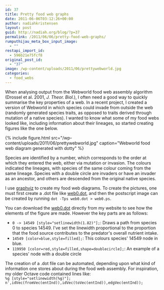 ```yaml
---
id: 37
title: Pretty food web graphs
date: 2011-06-06T03:12:26+00:00
author: nadiahkristensen
layout: post
guid: http://nadiah.org/blog/?p=37
permalink: /2011/06/06/pretty-food-web-graphs/
rumputhijau_meta_box_input_image:
  - ""
restapi_import_id:
  - 596b21e75fcf8
original_post_id:
  - "37"
image: /wp-content/uploads/2011/06/prettywebworld.jpg
categories:
  - food_webs
---
```

When analysing output from the Webworld food web assembly algorithm (Drossel et al. 2001, _J. Theor. Biol._), I often need a good way to quickly summarise the key properties of a web. In a recent project, I created a version of Webworld in which species could invade from outside the web (randomly generated species traits, as opposed to traits derived through mutation of a native species). I wanted to know what some of my food webs looked like, including information about their lineages, so started creating figures like the one below.

{%
    include figure.html
    src="/wp-content/uploads/2011/06/prettywebworld.jpg"
    caption="Webworld food web diagram generated with dotty"
%}

Species are identified by a number, which corresponds to the order at which they entered the web, either via mutation or invasion. The colours indicated the lineages, with species of the same colour coming from the same lineage. Species with a double circle are invaders or have an invader as an ancestor, and others are descended from the original native species.

I use [graphviz](http://www.graphviz.org) to create my food web diagrams. To create the pictures, one must first create a .dot file like [web0.dot](https://s3.amazonaws.com/nadiah.org/toolfiles/web0.dot), and then the postscript image can be created by running `dot -Tps web0.dot > web0.ps`.

You can download the [web0.dot](https://s3.amazonaws.com/nadiah.org/toolfiles/web0.dot) directly from my website to see how the elements of the figure are made. However the key parts are as follows:

  * `0 -> 14549 [style="setlinewidth(1.82)"];`: Draws a path from species 0 to species 14549. I've set the linewidth proportional to the proportion that the food source contributes to the predator's overall nutrient intake.
  * `14549 [color=blue,style=filled];`: This colours species' 14549 node in blue.
  * `119950 [color=red,style=filled,shape=doublecircle];`: An example of a species' node with a double circle

The creation of a .dot file can be automated, depending upon what kind of information one stores about during the food web assembly. For inspiration, my older Octave code contained lines like:  
 `%g [style="setlinewidth(%g)"]; n',idVec(fromVec(entInd)),idVec(toVec(entInd)),edgVec(entInd));`
